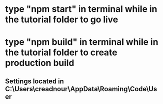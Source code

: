 # type "npm start" in terminal while in the tutorial folder to go live

# type "npm build" in terminal while in the tutorial folder to create production build

## Settings located in C:\Users\creadnour\AppData\Roaming\Code\User
